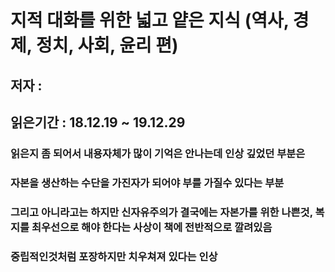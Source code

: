 # 지적 대화를 위한 넓고 얕은 지식 (역사, 경제, 정치, 사회, 윤리 편)
## 저자 :

## 읽은기간 : 18.12.19 ~ 19.12.29

### 읽은지 좀 되어서 내용자체가 많이 기억은 안나는데 인상 깊었던 부분은
### 자본을 생산하는 수단을 가진자가 되어야 부를 가질수 있다는 부분
### 그리고 아니라고는 하지만 신자유주의가 결국에는 자본가를 위한 나쁜것, 복지를 최우선으로 해야 한다는 사상이 책에 전반적으로 깔려있음
### 중립적인것처럼 포장하지만 치우쳐져 있다는 인상